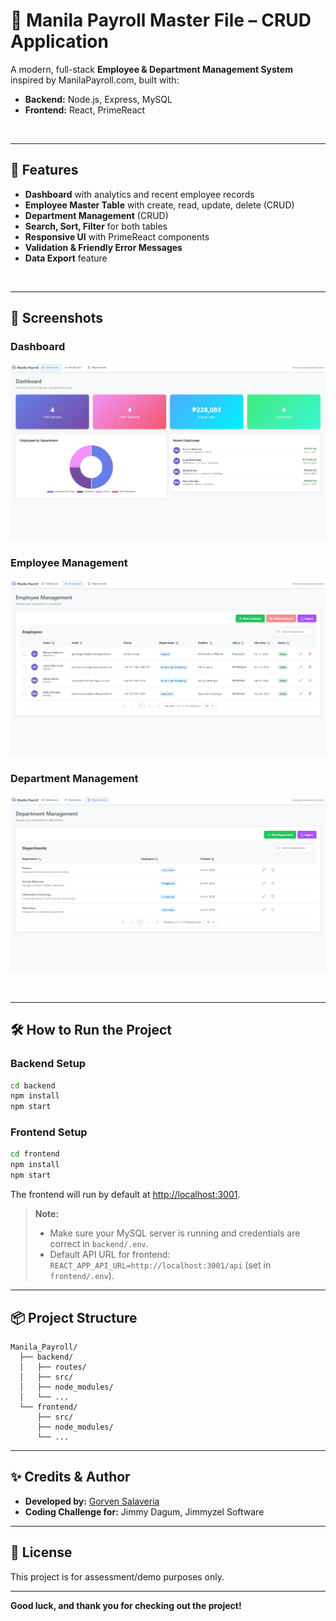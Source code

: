 # 🎉 **Manila Payroll Master File – CRUD Application**

A modern, full-stack **Employee & Department Management System** inspired by ManilaPayroll.com, built with:

* **Backend:** Node.js, Express, MySQL
* **Frontend:** React, PrimeReact

<br />

---

## 🌈 **Features**

* **Dashboard** with analytics and recent employee records
* **Employee Master Table** with create, read, update, delete (CRUD)
* **Department Management** (CRUD)
* **Search, Sort, Filter** for both tables
* **Responsive UI** with PrimeReact components
* **Validation & Friendly Error Messages**
* **Data Export** feature

<br />

---

## 🚀 **Screenshots**

### **Dashboard**

![Dashboard](./assets/image.png)

### **Employee Management**

![Employee Management](./assets/image2.png)

### **Department Management**

![Department Management](./assets/image3.png)


<br />

---

## 🛠 **How to Run the Project**

### **Backend Setup**

```bash
cd backend
npm install
npm start
```

### **Frontend Setup**

```bash
cd frontend
npm install
npm start
```

The frontend will run by default at [http://localhost:3001](http://localhost:3001).

> **Note:**
>
> * Make sure your MySQL server is running and credentials are correct in `backend/.env`.
> * Default API URL for frontend: `REACT_APP_API_URL=http://localhost:3001/api` (set in `frontend/.env`).

---

## 📦 **Project Structure**

```
Manila_Payroll/
  ├── backend/
  │   ├── routes/
  │   ├── src/
  │   ├── node_modules/
  │   └── ...
  └── frontend/
      ├── src/
      ├── node_modules/
      └── ...
```

---

## ✨ **Credits & Author**

* **Developed by:** [Gorven Salaveria](https://github.com/gorvensalaveria)
* **Coding Challenge for:** Jimmy Dagum, Jimmyzel Software

---

## 📄 **License**

This project is for assessment/demo purposes only.

---

**Good luck, and thank you for checking out the project!**
